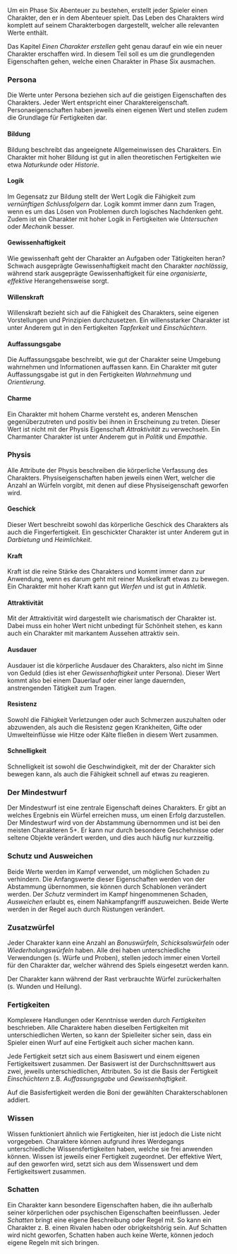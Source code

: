 Um ein Phase Six Abenteuer zu bestehen, erstellt jeder Spieler einen Charakter, den er in dem Abenteuer spielt. Das Leben des Charakters wird komplett auf seinem Charakterbogen dargestellt, welcher alle relevanten Werte enthält.

Das Kapitel *Einen Charakter erstellen* geht genau darauf ein wie ein neuer Charakter erschaffen wird. In diesem Teil soll es um die grundlegenden Eigenschaften gehen, welche einen Charakter in Phase Six ausmachen. 

### Persona

Die Werte unter Persona beziehen sich auf die geistigen Eigenschaften des Charakters. Jeder Wert entspricht einer Charaktereigenschaft. Personaeigenschaften haben jeweils einen eigenen Wert und stellen zudem die Grundlage für Fertigkeiten dar.

#### Bildung

Bildung beschreibt das angeeignete Allgemeinwissen des Charakters.  Ein Charakter mit hoher Bildung ist gut in allen theoretischen Fertigkeiten wie etwa *Naturkunde* oder *Historie*.

#### Logik

Im Gegensatz zur Bildung stellt der Wert Logik die Fähigkeit zum *vernünftigen Schlussfolgern* dar. Logik kommt immer dann zum Tragen, wenn es um das Lösen von Problemen durch logisches Nachdenken geht. Zudem ist ein Charakter mit hoher Logik in Fertigkeiten wie *Untersuchen* oder *Mechanik* besser.

#### Gewissenhaftigkeit

Wie gewissenhaft geht der Charakter an Aufgaben oder Tätigkeiten heran? Schwach ausgeprägte Gewissenhaftigkeit macht den Charakter *nachlässig*, während stark ausgeprägte Gewissenhaftigkeit für eine *organisierte*, *effektive* Herangehensweise sorgt.

#### Willenskraft

Willenskraft bezieht sich auf die Fähigkeit des Charakters, seine eigenen Vorstellungen und Prinzipien durchzusetzen. Ein willensstarker Charakter ist unter Anderem gut in den Fertigkeiten *Tapferkeit* und *Einschüchtern*.

#### Auffassungsgabe

Die Auffassungsgabe beschreibt, wie gut der Charakter seine Umgebung wahrnehmen und Informationen auffassen kann. Ein Charakter mit guter Auffassungsgabe ist gut in den Fertigkeiten *Wahrnehmung* und *Orientierung*.

#### Charme

Ein Charakter mit hohem Charme versteht es, anderen Menschen gegenüberzutreten und positiv bei ihnen in Erscheinung zu treten. Dieser Wert ist nicht mit der Physis Eigenschaft *Attraktivität* zu verwechseln. Ein Charmanter Charakter ist unter Anderem gut in *Politik* und *Empathie*.


### Physis

Alle Attribute der Physis beschreiben die körperliche Verfassung des Charakters. Physiseigenschaften haben jeweils einen Wert, welcher die Anzahl an Würfeln vorgibt, mit denen auf diese Physiseigenschaft geworfen wird.

#### Geschick

Dieser Wert beschreibt sowohl das körperliche Geschick des Charakters als auch die Fingerfertigkeit. Ein geschickter Charakter ist unter Anderem gut in *Darbietung* und *Heimlichkeit*.

#### Kraft

Kraft ist die reine Stärke des Charakters und kommt immer dann zur Anwendung, wenn es darum geht mit reiner Muskelkraft etwas zu bewegen. Ein Charakter mit hoher Kraft kann gut *Werfen* und ist gut in *Athletik*.

#### Attraktivität

Mit der Attraktivität wird dargestellt wie charismatisch der Charakter ist. Dabei muss ein hoher Wert nicht unbedingt für Schönheit stehen, es kann auch ein Charakter mit markantem Aussehen attraktiv sein.

#### Ausdauer

Ausdauer ist die körperliche Ausdauer des Charakters, also nicht im Sinne von Geduld (dies ist eher *Gewissenhaftigkeit* unter Persona). Dieser Wert kommt also bei einem Dauerlauf oder einer lange dauernden, anstrengenden Tätigkeit zum Tragen. 

#### Resistenz

Sowohl die Fähigkeit Verletzungen oder auch Schmerzen auszuhalten oder abzuwenden, als auch die Resistenz gegen Krankheiten, Gifte oder Umwelteinflüsse wie Hitze oder Kälte fließen in diesem Wert zusammen. 

#### Schnelligkeit

Schnelligkeit ist sowohl die Geschwindigkeit, mit der der Charakter sich bewegen kann, als auch die Fähigkeit schnell auf etwas zu reagieren.

### Der Mindestwurf

Der Mindestwurf ist eine zentrale Eigenschaft deines Charakters. Er gibt an welches Ergebnis ein Würfel erreichen muss, um einen Erfolg darzustellen. Der Mindestwurf wird von der Abstammung übernommen und ist bei den meisten Charakteren 5+. Er kann nur durch besondere Geschehnisse oder seltene Objekte verändert werden, und dies auch häufig nur kurzzeitig.

### Schutz und Ausweichen

Beide Werte werden im Kampf verwendet, um möglichen Schaden zu verhindern. Die Anfangswerte dieser Eigenschaften werden von der Abstammung übernommen, sie können durch Schablonen verändert werden. Der *Schutz* vermindert im Kampf hingenommenen Schaden, *Ausweichen* erlaubt es, einem Nahkampfangriff auszuweichen. Beide Werte werden in der Regel auch durch Rüstungen verändert.

### Zusatzwürfel

Jeder Charakter kann eine Anzahl an *Bonuswürfeln*, *Schicksalswürfeln* oder *Wiederholungswürfeln* haben. Alle drei haben unterschiedliche Verwendungen (s. Würfe und Proben), stellen jedoch immer einen Vorteil für den Charakter dar, welcher während des Spiels eingesetzt werden kann. 

Der Charakter kann während der Rast verbrauchte Würfel zurückerhalten (s. Wunden und Heilung).

### Fertigkeiten

Komplexere Handlungen oder Kenntnisse werden durch *Fertigkeiten* beschrieben. Alle Charaktere haben dieselben Fertigkeiten mit unterschiedlichen Werten, so kann der Spielleiter sicher sein, dass ein Spieler einen Wurf auf eine Fertigkeit auch sicher machen kann. 

Jede Fertigkeit setzt sich aus einem Basiswert und einem eigenen Fertigkeitswert zusammen. Der Basiswert ist der Durchschnittswert aus zwei, jeweils unterschiedlichen, Attributen. So ist die Basis der Fertigkeit *Einschüchtern* z.B. *Auffassungsgabe* und *Gewissenhaftigkeit*. 

Auf die Basisfertigkeit werden die Boni der gewählten Charakterschablonen addiert.

### Wissen

Wissen funktioniert ähnlich wie Fertigkeiten, hier ist jedoch die Liste nicht vorgegeben. Charaktere können aufgrund ihres Werdegangs unterschiedliche Wissensfertigkeiten haben, welche sie frei anwenden können. Wissen ist jeweils einer Fertigkeit zugeordnet. Der effektive Wert, auf den geworfen wird, setzt sich aus dem Wissenswert und dem Fertigkeitswert zusammen.

### Schatten

Ein Charakter kann besondere Eigenschaften haben, die ihn außerhalb seiner körperlichen oder psychischen Eigenschaften beeinflussen. Jeder *Schatten* bringt eine eigene Beschreibung oder Regel mit. So kann ein Charakter z. B. einen Rivalen haben oder obrigkeitshörig sein. Auf Schatten wird nicht geworfen, Schatten haben auch keine Werte, können jedoch eigene Regeln mit sich bringen.

